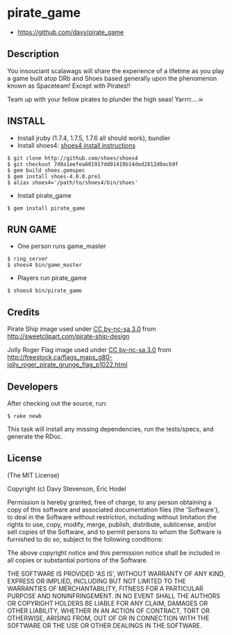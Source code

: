 # pirate_game

* https://github.com/davy/pirate_game

## Description

You insouciant scalawags will share the experience of a lifetime as you play a game built atop DRb and Shoes based generally upon the phenomenon known as Spaceteam! Except with Pirates!!

Team up with your fellow pirates to plunder the high seas! Yarrrr….☠

## INSTALL

 * Install jruby (1.7.4, 1.7.5, 1.7.6 all should work), bundler
 * Install shoes4: [shoes4 install instructions](https://github.com/shoes/shoes4)

```
$ git clone http://github.com/shoes/shoes4
$ git checkout 7d0a1eefea601917dd01419b14ded2812d0acb9f
$ gem build shoes.gemspec
$ gem install shoes-4.0.0.pre1
$ alias shoes4='/path/to/shoes4/bin/shoes'
```

 * Install pirate_game

```
$ gem install pirate_game
```

## RUN GAME

 * One person runs game_master

```
$ ring_server
$ shoes4 bin/game_master
```

 * Players run pirate_game

```
$ shoes4 bin/pirate_game
```

## Credits

Pirate Ship image used under [CC by-nc-sa
3.0](http://creativecommons.org/licenses/by-nc-sa/3.0/) from
http://sweetclipart.com/pirate-ship-design

Jolly Roger Flag image used under [CC by-nc-sa 
3.0](http://creativecommons.org/licenses/by-nc-sa/3.0/) 
from http://freestock.ca/flags_maps_g80-jolly_roger_pirate_grunge_flag_p1022.html

## Developers

After checking out the source, run:

    $ rake newb

This task will install any missing dependencies, run the tests/specs,
and generate the RDoc.

## License

(The MIT License)

Copyright (c) Davy Stevenson, Eric Hodel

Permission is hereby granted, free of charge, to any person obtaining
a copy of this software and associated documentation files (the
'Software'), to deal in the Software without restriction, including
without limitation the rights to use, copy, modify, merge, publish,
distribute, sublicense, and/or sell copies of the Software, and to
permit persons to whom the Software is furnished to do so, subject to
the following conditions:

The above copyright notice and this permission notice shall be
included in all copies or substantial portions of the Software.

THE SOFTWARE IS PROVIDED 'AS IS', WITHOUT WARRANTY OF ANY KIND,
EXPRESS OR IMPLIED, INCLUDING BUT NOT LIMITED TO THE WARRANTIES OF
MERCHANTABILITY, FITNESS FOR A PARTICULAR PURPOSE AND NONINFRINGEMENT.
IN NO EVENT SHALL THE AUTHORS OR COPYRIGHT HOLDERS BE LIABLE FOR ANY
CLAIM, DAMAGES OR OTHER LIABILITY, WHETHER IN AN ACTION OF CONTRACT,
TORT OR OTHERWISE, ARISING FROM, OUT OF OR IN CONNECTION WITH THE
SOFTWARE OR THE USE OR OTHER DEALINGS IN THE SOFTWARE.


